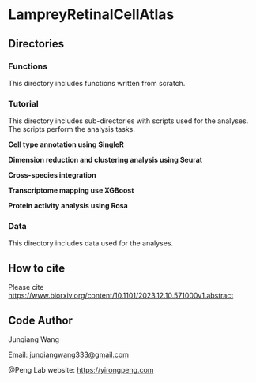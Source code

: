 # LampreyRetinalCellAtlas

## Directories 
### Functions
This directory includes functions written from scratch. 

### Tutorial
This directory includes sub-directories with scripts used for the analyses. The scripts perform the analysis tasks.

**Cell type annotation using SingleR**

**Dimension reduction and clustering analysis using Seurat**

**Cross-species integration**

**Transcriptome mapping use XGBoost**

**Protein activity analysis using Rosa**

### Data
This directory includes data used for the analyses.

## How to cite
Please cite https://www.biorxiv.org/content/10.1101/2023.12.10.571000v1.abstract

## Code Author
Junqiang Wang

Email: junqiangwang333@gmail.com

@Peng Lab 
website: [](https://yirongpeng.com)https://yirongpeng.com
